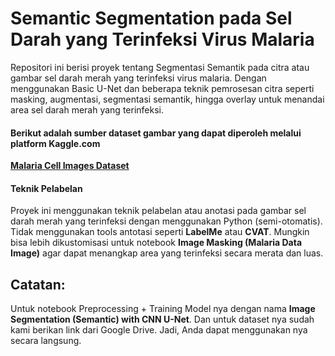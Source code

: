 # Semantic Segmentation pada Sel Darah yang Terinfeksi Virus Malaria
Repositori ini berisi proyek tentang Segmentasi Semantik pada citra atau gambar sel darah merah yang terinfeksi virus malaria. Dengan menggunakan Basic U-Net dan beberapa teknik pemrosesan citra seperti masking, augmentasi, segmentasi semantik, hingga overlay untuk menandai area sel darah merah yang terinfeksi.

#### Berikut adalah sumber dataset gambar yang dapat diperoleh melalui platform Kaggle.com
__[Malaria Cell Images Dataset](https://www.kaggle.com/datasets/iarunava/cell-images-for-detecting-malaria)__

#### Teknik Pelabelan
Proyek ini menggunakan teknik pelabelan atau anotasi pada gambar sel darah merah yang terinfeksi dengan menggunakan Python (semi-otomatis). Tidak menggunakan tools antotasi seperti **LabelMe** atau **CVAT**. Mungkin bisa lebih dikustomisasi untuk notebook **Image Masking (Malaria Data Image)** agar dapat menangkap area yang terinfeksi secara merata dan luas.

## Catatan:
Untuk notebook Preprocessing + Training Model nya dengan nama **Image Segmentation (Semantic) with CNN U-Net**. Dan untuk dataset nya sudah kami berikan link dari Google Drive. Jadi, Anda dapat menggunakan nya secara langsung.
